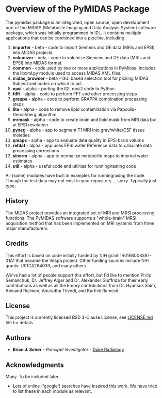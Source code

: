 #  Overview of the PyMIDAS Package

The pymidas package is an integrated, open source, open development port of the MIDAS (Metabolite Imaging and Data Analysis System) software package, which was initially programmed in IDL. It contains multiple applications that can be combined into a pipeline, including: 

1. **importer** - beta - code to import Siemens and GE data (MRIs and EPSI) into MIDAS projects. 
2. **volumizer** - beta - code to volumize Siemens and GE data (MRIs and EPSI) into MIDAS format. 
3. **common** - code used by two or more applications in PyMidas. Includes the libxml.py module used to access MIDAS XML files.
4. **midas_browser** - beta - GUI based selection tool for picking MIDAS Subject.xml nodes on which to act.
5. **epsi** - alpha - porting the IDL epsi2 code to Python.
6. **fdft** - alpha - code to perform FFT and other processing steps
7. **grappa** - alpha - code to perform GRAPPA combination processing steps
8. **lite** - alpha - code to remove lipid contamination via Papoulis-Gerschberg algorithm
9. **mrmask** - alpha - code to create brain and lipid mask from MRI data but at EPSI resolution
10. **pyseg** - alpha - app to segment T1 MRI into gray/white/CSF tissue moieties
11. **qmaps** - alpha - app to evaluate data quality in EPSI brain volume
12. **refdat** - alpha - app uses EPSI water Reference data to calculate data processing corrections
13. **sinorm** - alpha - app to normalize metabolite maps to internal water estimates
14. **util** - alpha - useful code and utilities for running/testing code

All (some) modules have built in examples for running/using the code. Though the test data may not exist in your repository ... sorry. Typically just type:

## History

The MIDAS project provides an integrated set of MRI and MRSI processing functions. The PyMIDAS software supports a "whole-brain" MRSI acquisition method that has been implemented on MRI systems from three major manufacturers.

## Credits

This effort is based on code initially funded by NIH grant 1R01EB008387-01A1 that became the Vespa project. Other funding sources include NIH grants: U01CA264039, and many others

We've had a lot of people support this effort, but I'd like to mention Philip Semanchuk, Dr. Jeffrey Alger and Dr. Alexander Giuffrida for their early contributions as well as all the Emory contributions from Dr. Hyunsuk Shim, Abinand Rejimon, Anuradha Trivedi, and Karthik Ramesh. 

## License

This project is currently licensed BSD 3-Clause License, see [LICENSE.md](LICENSE.md) file for details 

## Authors

* **Brian J. Soher** - *Principal Investigator* - [Duke Radiology](https://radiology.duke.edu/profile/brian-joseph-soher)

## Acknowledgments

Many.  To be included later.

* Lots of online ('google') searches have inspired this work.  We have tried to list these in each module as relevant.

